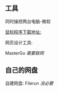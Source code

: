 ## 工具

同时操控两台电脑-微软

[鼠标程序下载地址: ](https://bittly.cc/DN7vq)

网页设计工具:

MasterGo _需要联网_




## 自己的网盘

自建网盘: Filerun _没必要_
